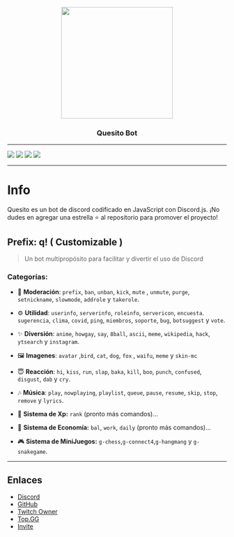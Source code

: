 <p align="center">
  <img width="256" height="256" src="https://i.imgur.com/xTBB0jV.png">
</p>
  
<h3 align="center">Quesito Bot</h3>


---
![](https://img.shields.io/badge/Code-JavaScript-informational?style=flat&logo=javascript&logoColor=FFD620&color=4E89D8)
<a href="https://discord.com/oauth2/authorize?client_id=717761856051085344&permissions=4730011918&scope=bot"><img src="https://img.shields.io/static/v1?label=Invite%20Me&message=Quesito%235063&plastic&color=4E89D8&logo=discord&logoColor=white"></a>
<a href="https://github.com/zLuisOne"><img src="https://img.shields.io/static/v1?label=Owner%20&message=Lui%239680&plastic&color=4E89D8&logo=discord&logoColor=white"></a>
![](https://img.shields.io/badge/Editor-Visual_Studio_Code-informational?style=flat&logo=visual-studio-code&logoColor=4F9CFF&color=4E89D8)

---
# Info

Quesito es un bot de discord codificado en JavaScript con Discord.js.
¡No dudes en agregar una estrella ⭐ al repositorio para promover el proyecto!

## Prefix: q! ( Customizable )

> Un bot multipropósito para facilitar y divertir el uso de Discord

### Categorías:

* 💼 **Moderación**: `prefix`, `ban`, `unban`, `kick`, `mute` , `unmute`, `purge`, `setnickname`, `slowmode`, `addrole` y `takerole`.

* ⚙ **Utilidad**: `userinfo`, `serverinfo`, `roleinfo`, `servericon`, `encuesta`. `sugerencia`, `clima`, `covid`, `ping`, `miembros`, `soporte`, `bug`, `botsuggest` y `vote`.

* ✨ **Diversión**: `anime`, `howgay`, `say`, `8ball`, `ascii`, `meme`, `wikipedia`, `hack`, `ytsearch` y `instagram`.

* 🖼 **Imagenes**: `avatar` ,`bird`, `cat`, `dog`, `fox` , `waifu`, `meme` y `skin-mc` 

* 😇 **Reacción**: `hi`, `kiss`, `run`, `slap`, `baka`, `kill`, `boo`, `punch`, `confused`, `disgust`, `dab` y `cry`.

* 🎶 **Música**: `play`, `nowplaying`, `playlist`, `queue`, `pause`, `resume`, `skip`, `stop`, `remove` y `lyrics`.

* 👾 **Sistema de Xp:** `rank` (pronto más comandos)...

* 💸 **Sistema de Economía:** `bal`, `work`, `daily` (pronto más comandos)...

* 🎮 **Sistema de MiniJuegos:** `g-chess`,`g-connect4`,`g-hangmang` y `g-snakegame`.

---

## Enlaces

* [Discord](https://discord.gg/m3vY2tDC7V)
* [GitHub](https://github.com/zLuisOne/Quesito)
* [Twitch Owner](https://www.twitch.tv/zluisone)
* [Top.GG](https://top.gg/bot/717761856051085344)
* [Invite](https://discord.com/oauth2/authorize?client_id=717761856051085344&permissions=4730011918&scope=bot)
